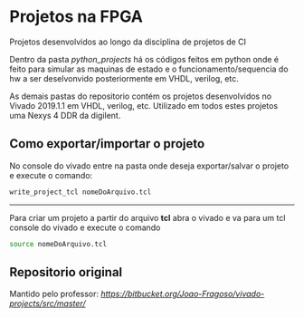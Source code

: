 # Projetos na FPGA
Projetos desenvolvidos ao longo da disciplina de projetos de CI

Dentro da pasta *python_projects* há os códigos feitos em python onde é feito para simular as maquinas de estado e o funcionamento/sequencia do hw a ser deselvonvido posteriormente em VHDL, verilog, etc.

As demais pastas do repositorio contém os projetos desenvolvidos no Vivado 2019.1.1  em VHDL, verilog, etc. Utilizado em todos estes projetos uma Nexys 4 DDR da digilent.


## Como exportar/importar o projeto
No console do vivado entre na pasta onde deseja exportar/salvar o projeto e execute o comando:

```bash
write_project_tcl nomeDoArquivo.tcl
```

--------

Para criar um projeto a partir do arquivo **tcl** abra o vivado e va para um tcl console do vivado e execute o comando

```bash
source nomeDoArquivo.tcl
```

## Repositorio original

Mantido pelo professor: *https://bitbucket.org/Joao-Fragoso/vivado-projects/src/master/*